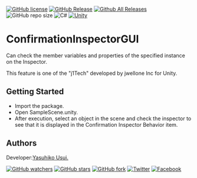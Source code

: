 [![GitHub license](https://img.shields.io/github/license/jwellone/ConfirmationInspectorGUI.svg?style=plastic)](https://github.com/jwellone/ConfirmationInspectorGUI/blob/main/LICENSE)
[![GitHub Release](https://img.shields.io/github/v/release/jwellone/ConfirmationInspectorGUI.svg?style=plastic)](https://GitHub.com/jwellone/ConfirmationInspectorGUI/releases/latest)
[![Github All Releases](https://img.shields.io/github/downloads/jwellone/ConfirmationInspectorGUI/total?color=blue&style=plastic)](https://GitHub.com/jwellone/ConfirmationInspectorGUI/releases)
![GitHub repo size](https://img.shields.io/github/repo-size/jwellone/ConfirmationInspectorGUI?label=size&style=plastic)
![C#](https://img.shields.io/badge/C%23-239120?logo=c-sharp&style=plastic)
[![Unity](https://img.shields.io/badge/Unity-100000?logo=unity&style=plastic)](https://unity.com)


# ConfirmationInspectorGUI
Can check the member variables and properties of the specified instance on the Inspector.

This feature is one of the "j1Tech" developed by jwellone Inc for Unity.


## Getting Started
- Import the package.
- Open SampleScene.unity.
- After execution, select an object in the scene and check the inspector to see that it is displayed in the Confirmation Inspector Behavior item.

## Authors
Developer:[Yasuhiko Usui.](https://github.com/UsuiYasuhiko-jw1)


[![GitHub watchers](https://img.shields.io/github/watchers/jwellone/ConfirmationInspectorGUI.svg?style=social&label=Watch)](https://GitHub.com/jwellone/ConfirmationInspectorGUI/watchers/)
[![GitHub stars](https://img.shields.io/github/stars/jwellone/ConfirmationInspectorGUI.svg?style=social&label=Stars)](https://GitHub.com/jwellone/ConfirmationInspectorGUI/stargazers)
[![GitHub fork](https://img.shields.io/github/forks/jwellone/ConfirmationInspectorGUI.svg?style=social&label=Fork)](https://GitHub.com/jwellone/ConfirmationInspectorGUI/network/members)
[![Twitter](https://img.shields.io/twitter/follow/jwellone?label=Twitter&logo=twitter&style=social)](http://twitter.com/jwellone)
[![Facebook](https://img.shields.io/badge/Facebook-1877F2?style=for-the-badge&logo=facebook&logoColor=white&style=plastic)](https://www.facebook.com/jwellone)
